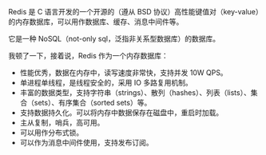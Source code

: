 Redis 是 C 语言开发的一个开源的（遵从 BSD 协议）高性能键值对（key-value）的内存数据库，可以用作数据库、缓存、消息中间件等。

它是一种 NoSQL（not-only sql，泛指非关系型数据库）的数据库。

我顿了一下，接着说，Redis 作为一个内存数据库：

* 性能优秀，数据在内存中，读写速度非常快，支持并发 10W QPS。
* 单进程单线程，是线程安全的，采用 IO 多路复用机制。
* 丰富的数据类型，支持字符串（strings）、散列（hashes）、列表（lists）、集合（sets）、有序集合（sorted sets）等。
* 支持数据持久化。可以将内存中数据保存在磁盘中，重启时加载。
* 主从复制，哨兵，高可用。
* 可以用作分布式锁。
* 可以作为消息中间件使用，支持发布订阅。



